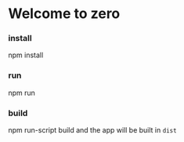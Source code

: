 Welcome to zero
======================================

### install
npm install

### run
npm run

### build
npm run-script build
and the app will be built in `dist`